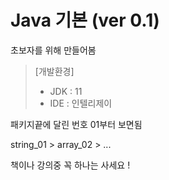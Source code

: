 # Java 기본 (ver 0.1)
초보자를 위해 만들어봄
>[개발환경]
> * JDK : 11
> * IDE : 인텔리제이 

패키지끝에 달린 번호 01부터 보면됨

string_01 > array_02 > ... 

책이나 강의중 꼭 하나는 사세요 !


